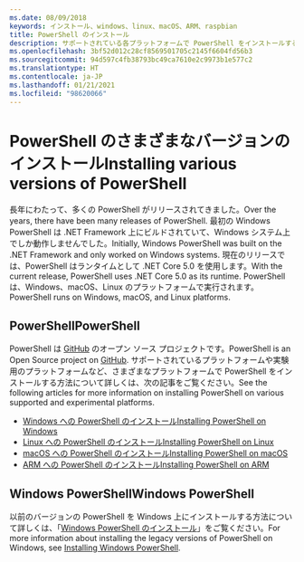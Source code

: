```yaml
---
ms.date: 08/09/2018
keywords: インストール、windows、linux、macOS、ARM、raspbian
title: PowerShell のインストール
description: サポートされている各プラットフォームで PowerShell をインストールするための手順を見つけます。
ms.openlocfilehash: 3bf52d012c28cf8569501705c2145f6604fd56b3
ms.sourcegitcommit: 94d597c4fb38793bc49ca7610e2c9973b1e577c2
ms.translationtype: HT
ms.contentlocale: ja-JP
ms.lasthandoff: 01/21/2021
ms.locfileid: "98620066"
---
```

# <a name="installing-various-versions-of-powershell"></a><span data-ttu-id="5442d-104">PowerShell のさまざまなバージョンのインストール</span><span class="sxs-lookup"><span data-stu-id="5442d-104">Installing various versions of PowerShell</span></span>

<span data-ttu-id="5442d-105">長年にわたって、多くの PowerShell がリリースされてきました。</span><span class="sxs-lookup"><span data-stu-id="5442d-105">Over the years, there have been many releases of PowerShell.</span></span> <span data-ttu-id="5442d-106">最初の Windows PowerShell は .NET Framework 上にビルドされていて、Windows システム上でしか動作しませんでした。</span><span class="sxs-lookup"><span data-stu-id="5442d-106">Initially, Windows PowerShell was built on the .NET Framework and only worked on Windows systems.</span></span> <span data-ttu-id="5442d-107">現在のリリースでは、PowerShell はランタイムとして .NET Core 5.0 を使用します。</span><span class="sxs-lookup"><span data-stu-id="5442d-107">With the current release, PowerShell uses .NET Core 5.0 as its runtime.</span></span> <span data-ttu-id="5442d-108">PowerShell は、Windows、macOS、Linux のプラットフォームで実行されます。</span><span class="sxs-lookup"><span data-stu-id="5442d-108">PowerShell runs on Windows, macOS, and Linux platforms.</span></span>

## <a name="powershell"></a><span data-ttu-id="5442d-109">PowerShell</span><span class="sxs-lookup"><span data-stu-id="5442d-109">PowerShell</span></span>

<span data-ttu-id="5442d-110">PowerShell は [GitHub](https://github.com/powershell/powershell) のオープン ソース プロジェクトです。</span><span class="sxs-lookup"><span data-stu-id="5442d-110">PowerShell is an Open Source project on [GitHub](https://github.com/powershell/powershell).</span></span> <span data-ttu-id="5442d-111">サポートされているプラットフォームや実験用のプラットフォームなど、さまざまなプラットフォームで PowerShell をインストールする方法について詳しくは、次の記事をご覧ください。</span><span class="sxs-lookup"><span data-stu-id="5442d-111">See the following articles for more information on installing PowerShell on various supported and experimental platforms.</span></span>

- [<span data-ttu-id="5442d-112">Windows への PowerShell のインストール</span><span class="sxs-lookup"><span data-stu-id="5442d-112">Installing PowerShell on Windows</span></span>](Installing-PowerShell-Core-on-Windows.md)
- [<span data-ttu-id="5442d-113">Linux への PowerShell のインストール</span><span class="sxs-lookup"><span data-stu-id="5442d-113">Installing PowerShell on Linux</span></span>](Installing-PowerShell-Core-on-Linux.md)
- [<span data-ttu-id="5442d-114">macOS への PowerShell のインストール</span><span class="sxs-lookup"><span data-stu-id="5442d-114">Installing PowerShell on macOS</span></span>](Installing-PowerShell-Core-on-macOS.md)
- [<span data-ttu-id="5442d-115">ARM への PowerShell のインストール</span><span class="sxs-lookup"><span data-stu-id="5442d-115">Installing PowerShell on ARM</span></span>](PowerShell-Core-on-ARM.md)

## <a name="windows-powershell"></a><span data-ttu-id="5442d-116">Windows PowerShell</span><span class="sxs-lookup"><span data-stu-id="5442d-116">Windows PowerShell</span></span>

<span data-ttu-id="5442d-117">以前のバージョンの PowerShell を Windows 上にインストールする方法について詳しくは、「[Windows PowerShell のインストール](../windows-powershell/install/installing-windows-powershell.md)」をご覧ください。</span><span class="sxs-lookup"><span data-stu-id="5442d-117">For more information about installing the legacy versions of PowerShell on Windows, see [Installing Windows PowerShell](../windows-powershell/install/installing-windows-powershell.md).</span></span>
